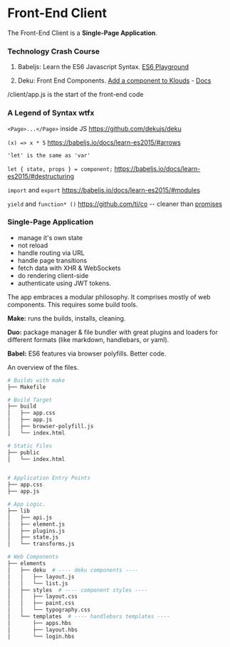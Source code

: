# Front-End Client


The Front-End Client is a **Single-Page Application**.

### Technology Crash Course

1. Babeljs: Learn the ES6 Javascript Syntax. [ES6 Playground](https://babeljs.io/repl/)

2. Deku: Front End Components. [Add a component to Klouds](https://github.com/metadevfoundation/microgrid/tree/master/client/elements) - [Docs](https://github.com/dekujs/deku)

/client/app.js is the start of the front-end code

### A Legend of Syntax wtfx

``<Page>...</Page>`` inside JS
https://github.com/dekujs/deku

``(x) => x * 5``
https://babeljs.io/docs/learn-es2015/#arrows

``'let' is the same as 'var'``

``let { state, props } = component;``
https://babeljs.io/docs/learn-es2015/#destructuring



``import`` and ``export``
https://babeljs.io/docs/learn-es2015/#modules

``yield`` and ``function* ()``
https://github.com/tj/co -- cleaner than [promises](https://babeljs.io/docs/learn-es2015/#promises)


### Single-Page Application

- manage it's own state
- not reload
- handle routing via URL
- handle page transitions
- fetch data with XHR & WebSockets
- do rendering client-side
- authenticate using JWT tokens.

The app embraces a modular philosophy. It comprises mostly of web components. This requires some build tools.

**Make:** runs the builds, installs, cleaning.

**Duo:** package manager & file bundler with great plugins and loaders for different formats (like markdown, handlebars, or yaml).

**Babel:** ES6 features via browser polyfills. Better code.

An overview of the files.

```bash
# Builds with make
├── Makefile  

# Build Target
├── build
│   ├── app.css
│   ├── app.js
│   ├── browser-polyfill.js
│   └── index.html

# Static Files
├── public
│   └── index.html


# Application Entry Points
├── app.css
├── app.js

# App Logic.
├── lib
│   ├── api.js
│   ├── element.js
│   ├── plugins.js
│   ├── state.js
│   └── transforms.js

# Web Components
├── elements
│   ├── deku  # ---- deku components ----
│   │   ├── layout.js
│   │   └── list.js
│   ├── styles  # ---- component styles ----
│   │   ├── layout.css
│   │   ├── paint.css
│   │   └── typography.css
│   └── templates  # ---- handlebars templates ----
│       ├── apps.hbs
│       ├── layout.hbs
│       └── login.hbs

```
